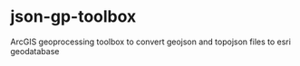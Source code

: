 json-gp-toolbox
===============

ArcGIS geoprocessing toolbox to convert geojson and topojson files to esri geodatabase
